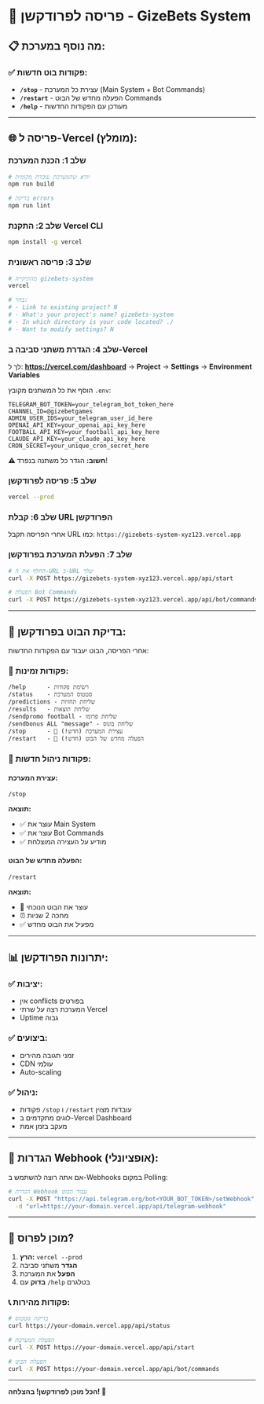 # 🚀 פריסה לפרודקשן - GizeBets System

## 📋 **מה נוסף במערכת:**

### ✅ **פקודות בוט חדשות:**
- **`/stop`** - עצירת כל המערכת (Main System + Bot Commands)
- **`/restart`** - הפעלה מחדש של הבוט Commands
- **`/help`** - מעודכן עם הפקודות החדשות

---

## 🌐 **פריסה ל-Vercel (מומלץ):**

### **שלב 1: הכנת המערכת**
```bash
# וודא שהמערכת עובדת מקומית
npm run build

# בדיקת errors
npm run lint
```

### **שלב 2: התקנת Vercel CLI**
```bash
npm install -g vercel
```

### **שלב 3: פריסה ראשונית**
```bash
# מהתיקייה gizebets-system
vercel

# בחר:
# - Link to existing project? N
# - What's your project's name? gizebets-system
# - In which directory is your code located? ./ 
# - Want to modify settings? N
```

### **שלב 4: הגדרת משתני סביבה ב-Vercel**

לך ל: **https://vercel.com/dashboard** → **Project** → **Settings** → **Environment Variables**

הוסף את כל המשתנים מקובץ `.env`:

```env
TELEGRAM_BOT_TOKEN=your_telegram_bot_token_here
CHANNEL_ID=@gizebetgames
ADMIN_USER_IDS=your_telegram_user_id_here
OPENAI_API_KEY=your_openai_api_key_here
FOOTBALL_API_KEY=your_football_api_key_here
CLAUDE_API_KEY=your_claude_api_key_here
CRON_SECRET=your_unique_cron_secret_here
```

**⚠️ חשוב:** הגדר כל משתנה בנפרד!

### **שלב 5: פריסה לפרודקשן**
```bash
vercel --prod
```

### **שלב 6: קבלת URL הפרודקשן**
אחרי הפריסה תקבל URL כמו:
`https://gizebets-system-xyz123.vercel.app`

### **שלב 7: הפעלת המערכת בפרודקשן**
```bash
# החלף את ה-URL ב-URL שלך
curl -X POST https://gizebets-system-xyz123.vercel.app/api/start

# הפעלת Bot Commands
curl -X POST https://gizebets-system-xyz123.vercel.app/api/bot/commands
```

---

## 🤖 **בדיקת הבוט בפרודקשן:**

אחרי הפריסה, הבוט יעבוד עם הפקודות החדשות:

### **📱 פקודות זמינות:**
```
/help      - רשימת פקודות
/status    - סטטוס המערכת  
/predictions - שליחת תחזיות
/results   - שליחת תוצאות
/sendpromo football - שליחת פרומו
/sendbonus ALL "message" - שליחת בונוס
/stop      - 🛑 עצירת המערכת (חדש!)
/restart   - 🔄 הפעלה מחדש של הבוט (חדש!)
```

### **🔧 פקודות ניהול חדשות:**

#### **עצירת המערכת:**
```
/stop
```
**תוצאה:**
- ✅ עוצר את Main System
- ✅ עוצר את Bot Commands
- ✅ מודיע על העצירה המוצלחת

#### **הפעלה מחדש של הבוט:**
```
/restart
```
**תוצאה:**
- 🔄 עוצר את הבוט הנוכחי
- ⏰ מחכה 2 שניות
- ✅ מפעיל את הבוט מחדש

---

## 📊 **יתרונות הפרודקשן:**

### ✅ **יציבות:**
- אין conflicts בפורטים
- המערכת רצה על שרתי Vercel
- Uptime גבוה

### ✅ **ביצועים:**
- זמני תגובה מהירים
- CDN עולמי
- Auto-scaling

### ✅ **ניהול:**
- פקודות `/stop` ו `/restart` עובדות מצוין
- לוגים מתקדמים ב-Vercel Dashboard
- מעקב בזמן אמת

---

## 🔧 **הגדרות Webhook (אופציונלי):**

אם אתה רוצה להשתמש ב-Webhooks במקום Polling:

```bash
# הגדרת Webhook עבור הבוט
curl -X POST "https://api.telegram.org/bot<YOUR_BOT_TOKEN>/setWebhook" \
  -d "url=https://your-domain.vercel.app/api/telegram-webhook"
```

---

## 🚀 **מוכן לפרוס?**

1. **הרץ:** `vercel --prod`
2. **הגדר** משתני סביבה
3. **הפעל** את המערכת
4. **בדוק** עם `/help` בטלגרם

### **📞 פקודות מהירות:**
```bash
# בדיקת סטטוס
curl https://your-domain.vercel.app/api/status

# הפעלת המערכת
curl -X POST https://your-domain.vercel.app/api/start

# הפעלת הבוט
curl -X POST https://your-domain.vercel.app/api/bot/commands
```

---

**הכל מוכן לפרודקשן! בהצלחה! 🎉**